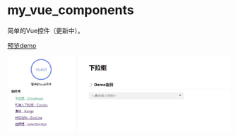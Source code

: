 # my_vue_components
简单的Vue控件（更新中）。

<a target="_blank" href="http://119.3.144.14:8080">预览demo</a><br>

<img alt="页面截图加载中..." src="public/demo.JPG" />
